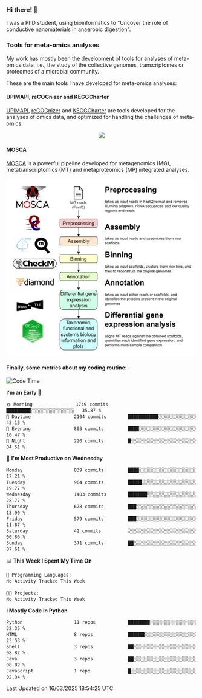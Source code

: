 ### Hi there! 👋

I was a PhD student, using bioinformatics to "Uncover the role of conductive nanomaterials in anaerobic digestion".

### Tools for meta-omics analyses

My work has mostly been the development of tools for analyses of meta-omics data, i.e., the study of the collective genomes, transcriptomes or proteomes of a microbial community.

These are the main tools I have developed for meta-omics analyses:

#### UPIMAPI, reCOGnizer and KEGGCharter

[UPIMAPI](https://github.com/iquasere/UPIMAPI), [reCOGnizer](https://github.com/iquasere/reCOGnizer) and [KEGGCharter](https://github.com/iquasere/KEGGCharter) are tools developed for the analyses of omics data, and optimized for handling the challenges of meta-omics.

<p align="center">
    <img src="assets/annotation_paper.png">
</p>

#### MOSCA

[MOSCA](https://github.com/iquasere/MOSCA) is a powerful pipeline developed for metagenomics (MG), metatranscriptomics (MT) and metaproteomics (MP) integrated analyses.

<p align="center">
    <img src="assets/mosca_workflow.png" align="center" width="700">
</p>


#### Finally, some metrics about my coding routine:

<!--START_SECTION:waka-->
![Code Time](http://img.shields.io/badge/Code%20Time-910%20hrs%2057%20mins-blue)

**I'm an Early 🐤** 

```text
🌞 Morning                1749 commits        █████████░░░░░░░░░░░░░░░░   35.87 % 
🌆 Daytime                2104 commits        ███████████░░░░░░░░░░░░░░   43.15 % 
🌃 Evening                803 commits         ████░░░░░░░░░░░░░░░░░░░░░   16.47 % 
🌙 Night                  220 commits         █░░░░░░░░░░░░░░░░░░░░░░░░   04.51 % 
```
📅 **I'm Most Productive on Wednesday** 

```text
Monday                   839 commits         ████░░░░░░░░░░░░░░░░░░░░░   17.21 % 
Tuesday                  964 commits         █████░░░░░░░░░░░░░░░░░░░░   19.77 % 
Wednesday                1403 commits        ███████░░░░░░░░░░░░░░░░░░   28.77 % 
Thursday                 678 commits         ███░░░░░░░░░░░░░░░░░░░░░░   13.90 % 
Friday                   579 commits         ███░░░░░░░░░░░░░░░░░░░░░░   11.87 % 
Saturday                 42 commits          ░░░░░░░░░░░░░░░░░░░░░░░░░   00.86 % 
Sunday                   371 commits         ██░░░░░░░░░░░░░░░░░░░░░░░   07.61 % 
```


📊 **This Week I Spent My Time On** 

```text
💬 Programming Languages: 
No Activity Tracked This Week

🐱‍💻 Projects: 
No Activity Tracked This Week
```

**I Mostly Code in Python** 

```text
Python                   11 repos            ████████░░░░░░░░░░░░░░░░░   32.35 % 
HTML                     8 repos             ██████░░░░░░░░░░░░░░░░░░░   23.53 % 
Shell                    3 repos             ██░░░░░░░░░░░░░░░░░░░░░░░   08.82 % 
Java                     3 repos             ██░░░░░░░░░░░░░░░░░░░░░░░   08.82 % 
JavaScript               1 repo              █░░░░░░░░░░░░░░░░░░░░░░░░   02.94 % 
```




 Last Updated on 16/03/2025 18:54:25 UTC
<!--END_SECTION:waka-->
